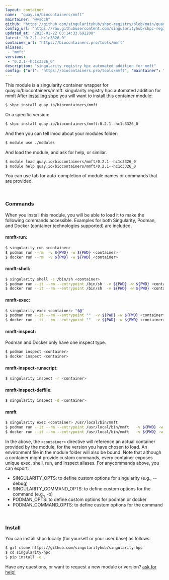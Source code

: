 ```yaml
---
layout: container
name:  "quay.io/biocontainers/mmft"
maintainer: "@vsoch"
github: "https://github.com/singularityhub/shpc-registry/blob/main/quay.io/biocontainers/mmft/container.yaml"
config_url: "https://raw.githubusercontent.com/singularityhub/shpc-registry/main/quay.io/biocontainers/mmft/container.yaml"
updated_at: "2025-01-22 03:14:33.692208"
latest: "0.2.1--hc1c3326_0"
container_url: "https://biocontainers.pro/tools/mmft"
aliases:
 - "mmft"
versions:
 - "0.2.1--hc1c3326_0"
description: "singularity registry hpc automated addition for mmft"
config: {"url": "https://biocontainers.pro/tools/mmft", "maintainer": "@vsoch", "description": "singularity registry hpc automated addition for mmft", "latest": {"0.2.1--hc1c3326_0": "sha256:548b6364a73abb0d9fadc849c8a3d4b7162f00f2a503ce767418d3f743fc862e"}, "tags": {"0.2.1--hc1c3326_0": "sha256:548b6364a73abb0d9fadc849c8a3d4b7162f00f2a503ce767418d3f743fc862e"}, "docker": "quay.io/biocontainers/mmft", "aliases": {"mmft": "/usr/local/bin/mmft"}}
---
```


This module is a singularity container wrapper for quay.io/biocontainers/mmft.
singularity registry hpc automated addition for mmft
After [installing shpc](#install) you will want to install this container module:


```bash
$ shpc install quay.io/biocontainers/mmft
```

Or a specific version:

```bash
$ shpc install quay.io/biocontainers/mmft:0.2.1--hc1c3326_0
```

And then you can tell lmod about your modules folder:

```bash
$ module use ./modules
```

And load the module, and ask for help, or similar.

```bash
$ module load quay.io/biocontainers/mmft/0.2.1--hc1c3326_0
$ module help quay.io/biocontainers/mmft/0.2.1--hc1c3326_0
```

You can use tab for auto-completion of module names or commands that are provided.

<br>

### Commands

When you install this module, you will be able to load it to make the following commands accessible.
Examples for both Singularity, Podman, and Docker (container technologies supported) are included.

#### mmft-run:

```bash
$ singularity run <container>
$ podman run --rm  -v ${PWD} -w ${PWD} <container>
$ docker run --rm  -v ${PWD} -w ${PWD} <container>
```

#### mmft-shell:

```bash
$ singularity shell -s /bin/sh <container>
$ podman run --it --rm --entrypoint /bin/sh  -v ${PWD} -w ${PWD} <container>
$ docker run --it --rm --entrypoint /bin/sh  -v ${PWD} -w ${PWD} <container>
```

#### mmft-exec:

```bash
$ singularity exec <container> "$@"
$ podman run --it --rm --entrypoint ""  -v ${PWD} -w ${PWD} <container> "$@"
$ docker run --it --rm --entrypoint ""  -v ${PWD} -w ${PWD} <container> "$@"
```

#### mmft-inspect:

Podman and Docker only have one inspect type.

```bash
$ podman inspect <container>
$ docker inspect <container>
```

#### mmft-inspect-runscript:

```bash
$ singularity inspect -r <container>
```

#### mmft-inspect-deffile:

```bash
$ singularity inspect -d <container>
```


#### mmft

```bash
$ singularity exec <container> /usr/local/bin/mmft
$ podman run --it --rm --entrypoint /usr/local/bin/mmft   -v ${PWD} -w ${PWD} <container> -c " $@"
$ docker run --it --rm --entrypoint /usr/local/bin/mmft   -v ${PWD} -w ${PWD} <container> -c " $@"
```



In the above, the `<container>` directive will reference an actual container provided
by the module, for the version you have chosen to load. An environment file in the
module folder will also be bound. Note that although a container
might provide custom commands, every container exposes unique exec, shell, run, and
inspect aliases. For anycommands above, you can export:

 - SINGULARITY_OPTS: to define custom options for singularity (e.g., --debug)
 - SINGULARITY_COMMAND_OPTS: to define custom options for the command (e.g., -b)
 - PODMAN_OPTS: to define custom options for podman or docker
 - PODMAN_COMMAND_OPTS: to define custom options for the command

<br>

### Install

You can install shpc locally (for yourself or your user base) as follows:

```bash
$ git clone https://github.com/singularityhub/singularity-hpc
$ cd singularity-hpc
$ pip install -e .
```

Have any questions, or want to request a new module or version? [ask for help!](https://github.com/singularityhub/singularity-hpc/issues)